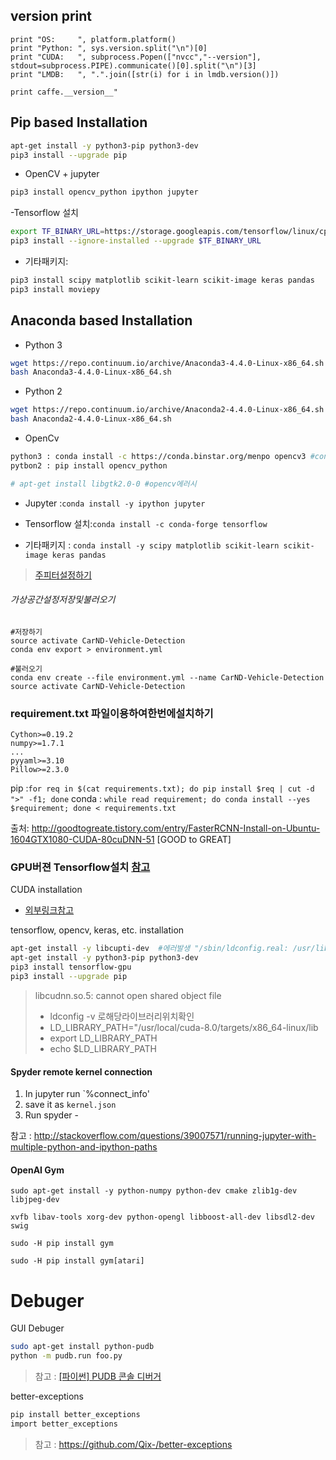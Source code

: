 ## version print
```
print "OS:     ", platform.platform()
print "Python: ", sys.version.split("\n")[0]
print "CUDA:   ", subprocess.Popen(["nvcc","--version"], stdout=subprocess.PIPE).communicate()[0].split("\n")[3]
print "LMDB:   ", ".".join([str(i) for i in lmdb.version()])
```

```
print caffe.__version__"
```

## Pip based Installation

```bash
apt-get install -y python3-pip python3-dev
pip3 install --upgrade pip
```
- OpenCV + jupyter
```bash
pip3 install opencv_python ipython jupyter
```

-Tensorflow 설치
```bash
export TF_BINARY_URL=https://storage.googleapis.com/tensorflow/linux/cpu/tensorflow-0.12.1-cp34-cp34m-linux_x86_64.whl
pip3 install --ignore-installed --upgrade $TF_BINARY_URL
```

- 기타패키지:
```bash
pip3 install scipy matplotlib scikit-learn scikit-image keras pandas
pip3 install moviepy
```

## Anaconda based Installation

- Python 3
```bash
wget https://repo.continuum.io/archive/Anaconda3-4.4.0-Linux-x86_64.sh
bash Anaconda3-4.4.0-Linux-x86_64.sh 
```
- Python 2
```bash
wget https://repo.continuum.io/archive/Anaconda2-4.4.0-Linux-x86_64.sh
bash Anaconda2-4.4.0-Linux-x86_64.sh 
```

- OpenCv 
```bash
python3 : conda install -c https://conda.binstar.org/menpo opencv3 #conda install -c menpo opencv3=3.2.0
pytbon2 : pip install opencv_python

# apt-get install libgtk2.0-0 #opencv에러시
```
- Jupyter :`conda install -y ipython jupyter`

- Tensorflow 설치:`conda install -c conda-forge tensorflow`

- 기타패키지 : `conda install -y scipy matplotlib scikit-learn scikit-image keras pandas `

> [주피터설정하기](https://github.com/adioshun/Blog_Jekyll/blob/master/2017-07-18_Jupyter_Installation.md)

###### 가상공간설정저장및불러오기

```
#저장하기
source activate CarND-Vehicle-Detection
conda env export > environment.yml

#불러오기
conda env create --file environment.yml --name CarND-Vehicle-Detection
source activate CarND-Vehicle-Detection
```

### requirement.txt 파일이용하여한번에설치하기

```
Cython>=0.19.2
numpy>=1.7.1
...
pyyaml>=3.10
Pillow>=2.3.0
```


pip :`for req in $(cat requirements.txt); do pip install $req | cut -d ">" -f1; done`
conda : `while read requirement; do conda install --yes $requirement; done < requirements.txt`

출처: http://goodtogreate.tistory.com/entry/FasterRCNN-Install-on-Ubuntu-1604GTX1080-CUDA-80cuDNN-51 [GOOD to GREAT]


### GPU버젼 Tensorflow설치 [참고](http://goodtogreate.tistory.com/entry/TensorFlow-GPU-%EB%B2%84%EC%A0%84-%EC%9A%B0%EB%B6%84%ED%88%AC-1604%EC%97%90-%EC%84%A4%EC%B9%98-%ED%95%98%EA%B8%B0)

CUDA installation
- [외부링크참고](https://github.com/adioshun/Blog_Jekyll/blob/master/2017-07-18-CUDA_CuDNN_Installation.md)


tensorflow, opencv, keras, etc. installation

```bash
apt-get install -y libcupti-dev  #에러발생 "/sbin/ldconfig.real: /usr/lib/nvidia-375/libEGL.so.1 is not a symbolic link"
apt-get install -y python3-pip python3-dev
pip3 install tensorflow-gpu
pip3 install --upgrade pip
```

> libcudnn.so.5: cannot open shared object file 
> - ldconfig -v 로해당라이브러리위치확인
> - LD_LIBRARY_PATH="/usr/local/cuda-8.0/targets/x86_64-linux/lib
> - export LD_LIBRARY_PATH
> - echo $LD_LIBRARY_PATH

#### Spyder remote kernel connection
1. In jupyter run `%connect_info'
2. save it as `kernel.json`
3. Run spyder -

참고 : http://stackoverflow.com/questions/39007571/running-jupyter-with-multiple-python-and-ipython-paths


#### OpenAI Gym

```
sudo apt-get install -y python-numpy python-dev cmake zlib1g-dev libjpeg-dev 

xvfb libav-tools xorg-dev python-opengl libboost-all-dev libsdl2-dev swig

sudo -H pip install gym

sudo -H pip install gym[atari]

```
# Debuger 

GUI Debuger
```bash
sudo apt-get install python-pudb
python -m pudb.run foo.py
```

> 참고 : [[파이썬] PUDB 콘솔 디버거](http://egloos.zum.com/mcchae/v/10918232)

better-exceptions
```bash
pip install better_exceptions
import better_exceptions
```
> 참고 : https://github.com/Qix-/better-exceptions







